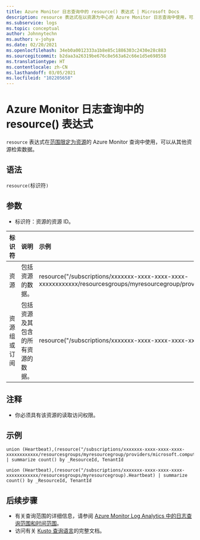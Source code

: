 ```yaml
---
title: Azure Monitor 日志查询中的 resource() 表达式 | Microsoft Docs
description: resource 表达式在以资源为中心的 Azure Monitor 日志查询中使用，可以从多个资源检索数据。
ms.subservice: logs
ms.topic: conceptual
author: Johnnytechn
ms.author: v-johya
ms.date: 02/20/2021
ms.openlocfilehash: 34eb0a0012333a1b8e85c1886303c2430e28c883
ms.sourcegitcommit: b2daa3a26319be676c8e563a62c66e1d5e698558
ms.translationtype: HT
ms.contentlocale: zh-CN
ms.lasthandoff: 03/05/2021
ms.locfileid: "102205658"
---
```

# <a name="resource-expression-in-azure-monitor-log-query"></a>Azure Monitor 日志查询中的 resource() 表达式

`resource` 表达式在[范围限定为资源](scope.md#query-scope)的 Azure Monitor 查询中使用，可以从其他资源检索数据。 


## <a name="syntax"></a>语法

`resource(`标识符`)`

## <a name="arguments"></a>参数

- 标识符：资源的资源 ID。

| 标识符 | 说明 | 示例
|:---|:---|:---|
| 资源 | 包括资源的数据。 | resource("/subscriptions/xxxxxxx-xxxx-xxxx-xxxx-xxxxxxxxxxxx/resourcesgroups/myresourcegroup/providers/microsoft.compute/virtualmachines/myvm") |
| 资源组或订阅 | 包括资源及其包含的所有资源的数据。  | resource("/subscriptions/xxxxxxx-xxxx-xxxx-xxxx-xxxxxxxxxxxx/resourcesgroups/myresourcegroup) |


## <a name="notes"></a>注释

* 你必须具有该资源的读取访问权限。


## <a name="examples"></a>示例

```Kusto
union (Heartbeat),(resource("/subscriptions/xxxxxxx-xxxx-xxxx-xxxx-xxxxxxxxxxxx/resourcesgroups/myresourcegroup/providers/microsoft.compute/virtualmachines/myvm").Heartbeat) | summarize count() by _ResourceId, TenantId
```
```Kusto
union (Heartbeat),(resource("/subscriptions/xxxxxxx-xxxx-xxxx-xxxx-xxxxxxxxxxxx/resourcesgroups/myresourcegroup).Heartbeat) | summarize count() by _ResourceId, TenantId
```


## <a name="next-steps"></a>后续步骤

- 有关查询范围的详细信息，请参阅 [Azure Monitor Log Analytics 中的日志查询范围和时间范围](scope.md)。
- 访问有关 [Kusto 查询语言](https://docs.microsoft.com/azure/kusto/query/)的完整文档。

